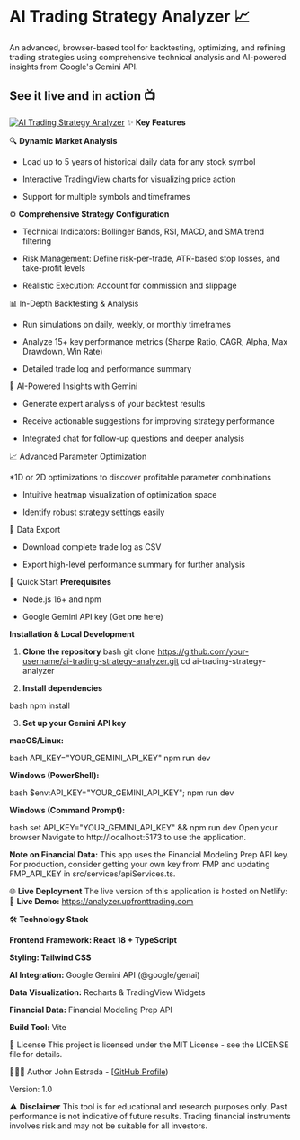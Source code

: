 # AI Trading Strategy Analyzer 📈

An advanced, browser-based tool for backtesting, optimizing, and refining trading strategies using comprehensive technical analysis and AI-powered insights from Google's Gemini API.

## See it live and in action 📺

[![AI Trading Strategy Analyzer](https://www.upfronttrading.com/wp-content/uploads/2025/09/strategy-Analyzer.webp)](https://analyzer.upfronttrading.com/)
✨ **Key Features**

🔍 **Dynamic Market Analysis**

* Load up to 5 years of historical daily data for any stock symbol

* Interactive TradingView charts for visualizing price action

* Support for multiple symbols and timeframes

⚙️ **Comprehensive Strategy Configuration**
* Technical Indicators: Bollinger Bands, RSI, MACD, and SMA trend filtering

* Risk Management: Define risk-per-trade, ATR-based stop losses, and take-profit levels

* Realistic Execution: Account for commission and slippage

📊 In-Depth Backtesting & Analysis

* Run simulations on daily, weekly, or monthly timeframes

* Analyze 15+ key performance metrics (Sharpe Ratio, CAGR, Alpha, Max Drawdown, Win Rate)

* Detailed trade log and performance summary

🤖 AI-Powered Insights with Gemini

* Generate expert analysis of your backtest results

* Receive actionable suggestions for improving strategy performance

* Integrated chat for follow-up questions and deeper analysis

📈 Advanced Parameter Optimization

*1D or 2D optimizations to discover profitable parameter combinations

* Intuitive heatmap visualization of optimization space

* Identify robust strategy settings easily

💾 Data Export

* Download complete trade log as CSV

* Export high-level performance summary for further analysis

🚀 Quick Start
**Prerequisites**

* Node.js 16+ and npm

* Google Gemini API key (Get one here)

**Installation & Local Development**
1. **Clone the repository**
bash
git clone https://github.com/your-username/ai-trading-strategy-analyzer.git
cd ai-trading-strategy-analyzer

2. **Install dependencies**

bash
npm install

3. **Set up your Gemini API key**

**macOS/Linux:**

bash
API_KEY="YOUR_GEMINI_API_KEY" npm run dev

**Windows (PowerShell):**

bash
$env:API_KEY="YOUR_GEMINI_API_KEY"; npm run dev

**Windows (Command Prompt):**

bash
set API_KEY="YOUR_GEMINI_API_KEY" && npm run dev
Open your browser
Navigate to http://localhost:5173 to use the application.

**Note on Financial Data:** This app uses the Financial Modeling Prep API key. For production, consider getting your own key from FMP and updating FMP_API_KEY in src/services/apiServices.ts.

🌐 **Live Deployment**
The live version of this application is hosted on Netlify:
🔗 **Live Demo:** https://analyzer.upfronttrading.com


🛠️ **Technology Stack**

**Frontend Framework: React 18 + TypeScript**

**Styling: Tailwind CSS**

**AI Integration:** Google Gemini API (@google/genai)

**Data Visualization:** Recharts & TradingView Widgets

**Financial Data:** Financial Modeling Prep API

**Build Tool:** Vite

📜 License
This project is licensed under the MIT License - see the LICENSE file for details.

👨🏾‍💻 Author
John Estrada - [[GitHub Profile](https://analyzer.upfronttrading.com/))

Version: 1.0

⚠️ **Disclaimer**
This tool is for educational and research purposes only. Past performance is not indicative of future results. Trading financial instruments involves risk and may not be suitable for all investors.
